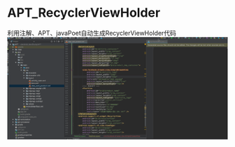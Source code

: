 # APT_RecyclerViewHolder
利用注解、APT、javaPoet自动生成RecyclerViewHolder代码
![自动生成代码](https://github.com/nbwzlyd/APT_RecyclerViewHolder/blob/master/app/gif/code.gif)

